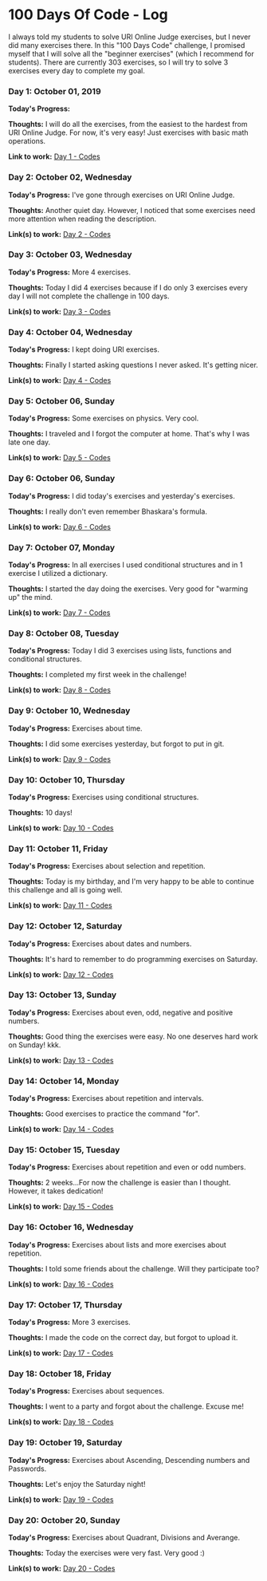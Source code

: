 # 100 Days Of Code - Log

I always told my students to solve URI Online Judge exercises, but I never did many exercises there. In this "100 Days Code" challenge, I promised myself that I will solve all the "beginner exercises" (which I recommend for students). There are currently 303 exercises, so I will try to solve 3 exercises every day to complete my goal.

### Day 1: October 01, 2019

**Today's Progress:** 

**Thoughts:** I will do all the exercises, from the easiest to the hardest from URI Online Judge. For now, it's very easy! Just exercises with basic math operations.

**Link to work:** 
[Day 1 - Codes](https://github.com/marciosaraiva/Source-Codes-100-days-code/blob/master/Day1.ipynb)

### Day 2: October 02, Wednesday

**Today's Progress:** I've gone through exercises on URI Online Judge.

**Thoughts:** Another quiet day. However, I noticed that some exercises need more attention when reading the description.

**Link(s) to work:**
[Day 2 - Codes](https://github.com/marciosaraiva/Source-Codes-100-days-code/blob/master/Day2.ipynb)


### Day 3: October 03, Wednesday

**Today's Progress:** More 4 exercises.

**Thoughts:** Today I did 4 exercises because if I do only 3 exercises every day I will not complete the challenge in 100 days.

**Link(s) to work:**
[Day 3 - Codes](https://github.com/marciosaraiva/Source-Codes-100-days-code/blob/master/Day3.ipynb)

### Day 4: October 04, Wednesday

**Today's Progress:** I kept doing URI exercises.

**Thoughts:** Finally I started asking questions I never asked. It's getting nicer.

**Link(s) to work:**
[Day 4 - Codes](https://github.com/marciosaraiva/Source-Codes-100-days-code/blob/master/Day4.ipynb)

### Day 5: October 06, Sunday

**Today's Progress:** Some exercises on physics. Very cool.

**Thoughts:** I traveled and I forgot the computer at home. That's why I was late one day.

**Link(s) to work:**
[Day 5 - Codes](https://github.com/marciosaraiva/Source-Codes-100-days-code/blob/master/Day5.ipynb)

### Day 6: October 06, Sunday

**Today's Progress:** I did today's exercises and yesterday's exercises.

**Thoughts:** I really don't even remember Bhaskara's formula.

**Link(s) to work:**
[Day 6 - Codes](https://github.com/marciosaraiva/Source-Codes-100-days-code/blob/master/Day6.ipynb)

### Day 7: October 07, Monday

**Today's Progress:** In all exercises I used conditional structures and in 1 exercise I utilized a dictionary.

**Thoughts:** I started the day doing the exercises. Very good for "warming up" the mind.

**Link(s) to work:**
[Day 7 - Codes](https://github.com/marciosaraiva/Source-Codes-100-days-code/blob/master/Day7.ipynb)

### Day 8: October 08, Tuesday

**Today's Progress:** Today I did 3 exercises using lists, functions and conditional structures.

**Thoughts:** I completed my first week in the challenge!

**Link(s) to work:**
[Day 8 - Codes](https://github.com/marciosaraiva/Source-Codes-100-days-code/blob/master/Day8.ipynb)

### Day 9: October 10, Wednesday

**Today's Progress:** Exercises about time.

**Thoughts:** I did some exercises yesterday, but forgot to put in git. 

**Link(s) to work:**
[Day 9 - Codes](https://github.com/marciosaraiva/Source-Codes-100-days-code/blob/master/Day9.ipynb)

### Day 10: October 10, Thursday

**Today's Progress:** Exercises using conditional structures.

**Thoughts:** 10 days!

**Link(s) to work:**
[Day 10 - Codes](https://github.com/marciosaraiva/Source-Codes-100-days-code/blob/master/Day10.ipynb)

### Day 11: October 11, Friday

**Today's Progress:** Exercises about selection and repetition.

**Thoughts:** Today is my birthday, and I'm very happy to be able to continue this challenge and all is going well.

**Link(s) to work:**
[Day 11 - Codes](https://github.com/marciosaraiva/Source-Codes-100-days-code/blob/master/Day11.ipynb)


### Day 12: October 12, Saturday

**Today's Progress:** Exercises about dates and numbers.

**Thoughts:** It's hard to remember to do programming exercises on Saturday.

**Link(s) to work:**
[Day 12 - Codes](https://github.com/marciosaraiva/Source-Codes-100-days-code/blob/master/Day12.ipynb)


### Day 13: October 13, Sunday

**Today's Progress:** Exercises about even, odd, negative and positive numbers.

**Thoughts:** Good thing the exercises were easy. No one deserves hard work on Sunday! kkk.

**Link(s) to work:**
[Day 13 - Codes](https://github.com/marciosaraiva/Source-Codes-100-days-code/blob/master/Day13.ipynb)

### Day 14: October 14, Monday

**Today's Progress:** Exercises about repetition and intervals.

**Thoughts:** Good exercises to practice the command "for".

**Link(s) to work:**
[Day 14 - Codes](https://github.com/marciosaraiva/Source-Codes-100-days-code/blob/master/Day14.ipynb)

### Day 15: October 15, Tuesday

**Today's Progress:** Exercises about repetition and even or odd numbers.

**Thoughts:** 2 weeks...For now the challenge is easier than I thought. However, it takes dedication!

**Link(s) to work:**
[Day 15 - Codes](https://github.com/marciosaraiva/Source-Codes-100-days-code/blob/master/Day15.ipynb)

### Day 16: October 16, Wednesday

**Today's Progress:** Exercises about lists and more exercises about repetition.

**Thoughts:** I told some friends about the challenge. Will they participate too?

**Link(s) to work:**
[Day 16 - Codes](https://github.com/marciosaraiva/Source-Codes-100-days-code/blob/master/Day16.ipynb)


### Day 17: October 17, Thursday

**Today's Progress:** More 3 exercises.

**Thoughts:** I made the code on the correct day, but forgot to upload it.

**Link(s) to work:**
[Day 17 - Codes](https://github.com/marciosaraiva/Source-Codes-100-days-code/blob/master/Day17.ipynb)

### Day 18: October 18, Friday

**Today's Progress:** Exercises about sequences.

**Thoughts:** I went to a party and forgot about the challenge. Excuse me!

**Link(s) to work:**
[Day 18 - Codes](https://github.com/marciosaraiva/Source-Codes-100-days-code/blob/master/Day18.ipynb)


### Day 19: October 19, Saturday

**Today's Progress:** Exercises about Ascending, Descending numbers and Passwords.

**Thoughts:** Let's enjoy the Saturday night!

**Link(s) to work:**
[Day 19 - Codes](https://github.com/marciosaraiva/Source-Codes-100-days-code/blob/master/Day19.ipynb)

### Day 20: October 20, Sunday

**Today's Progress:** Exercises about Quadrant, Divisions and Averange.

**Thoughts:** Today the exercises were very fast. Very good :)

**Link(s) to work:**
[Day 20 - Codes](https://github.com/marciosaraiva/Source-Codes-100-days-code/blob/master/Day20.ipynb)
